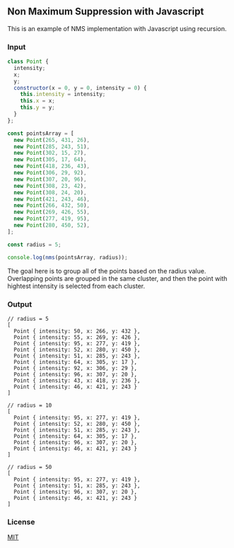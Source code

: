 ## Non Maximum Suppression with Javascript

This is an example of NMS implementation with Javascript using recursion.

### Input

```javascript
class Point {
  intensity;
  x;
  y;
  constructor(x = 0, y = 0, intensity = 0) {
    this.intensity = intensity;
    this.x = x;
    this.y = y;
  }
};

const pointsArray = [
  new Point(265, 431, 26),
  new Point(285, 243, 51),
  new Point(302, 15, 27),
  new Point(305, 17, 64),
  new Point(418, 236, 43),
  new Point(306, 29, 92), 
  new Point(307, 20, 96),
  new Point(308, 23, 42),
  new Point(308, 24, 20),
  new Point(421, 243, 46),
  new Point(266, 432, 50),
  new Point(269, 426, 55),
  new Point(277, 419, 95),
  new Point(280, 450, 52),
];

const radius = 5;

console.log(nms(pointsArray, radius));
```

The goal here is to group all of the points based on the radius value. Overlapping points are grouped in the same cluster, and then the point with hightest intensity is selected from each cluster.

### Output

```text
// radius = 5
[
  Point { intensity: 50, x: 266, y: 432 },
  Point { intensity: 55, x: 269, y: 426 },
  Point { intensity: 95, x: 277, y: 419 },
  Point { intensity: 52, x: 280, y: 450 },
  Point { intensity: 51, x: 285, y: 243 },
  Point { intensity: 64, x: 305, y: 17 },
  Point { intensity: 92, x: 306, y: 29 },
  Point { intensity: 96, x: 307, y: 20 },
  Point { intensity: 43, x: 418, y: 236 },
  Point { intensity: 46, x: 421, y: 243 }
]

// radius = 10
[
  Point { intensity: 95, x: 277, y: 419 },
  Point { intensity: 52, x: 280, y: 450 },
  Point { intensity: 51, x: 285, y: 243 },
  Point { intensity: 64, x: 305, y: 17 },
  Point { intensity: 96, x: 307, y: 20 },
  Point { intensity: 46, x: 421, y: 243 }
]

// radius = 50
[
  Point { intensity: 95, x: 277, y: 419 },
  Point { intensity: 51, x: 285, y: 243 },
  Point { intensity: 96, x: 307, y: 20 },
  Point { intensity: 46, x: 421, y: 243 }
]
```

### License

[MIT](LICENSE.md)
